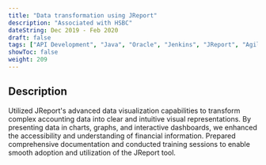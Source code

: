 ```yaml
---
title: "Data transformation using JReport"
description: "Associated with HSBC"
dateString: Dec 2019 - Feb 2020
draft: false
tags: ["API Development", "Java", "Oracle", "Jenkins", "JReport", "Agile project management","HSBC"]
showToc: false
weight: 209
--- 
```


## Description
Utilized JReport's advanced data visualization capabilities to transform complex accounting data into clear and intuitive visual representations. By presenting data in charts, graphs, and interactive dashboards, we enhanced the accessibility and understanding of financial information. Prepared comprehensive documentation and conducted training sessions to enable smooth adoption and utilization of the JReport tool.